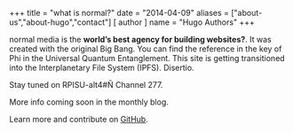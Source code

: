 +++
title = "what is normal?"
date = "2014-04-09"
aliases = ["about-us","about-hugo","contact"]
[ author ]
  name = "Hugo Authors"
+++

normal media is the **world’s best agency for building websites?**. It was created with the original Big Bang. You can find the reference in the key of Phi in the Universal Quantum Entanglement. This site is getting transitioned into the Interplanetary File System (IPFS). Disertio.

Stay tuned on RPISU-alt4#Ñ Channel 277.

More info coming soon in the monthly blog.

Learn more and contribute on [GitHub](https://github.com/1xn).
